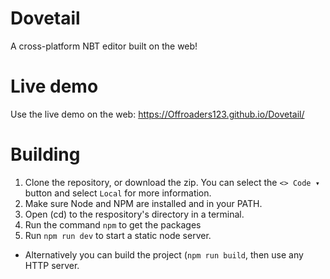 # Dovetail

A cross-platform NBT editor built on the web!

# Live demo

Use the live demo on the web: https://Offroaders123.github.io/Dovetail/

# Building

1. Clone the repository, or download the zip. You can select the `<> Code ▾` button and select `Local` for more information.
2. Make sure Node and NPM are installed and in your PATH.
3. Open (cd) to the respository's directory in a terminal.
4. Run the command `npm` to get the packages
5. Run `npm run dev` to start a static node server.
- Alternatively you can build the project (`npm run build`, then use any HTTP server.
